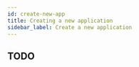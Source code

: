 ```yaml
---
id: create-new-app
title: Creating a new application
sidebar_label: Create a new application
---
```


## TODO